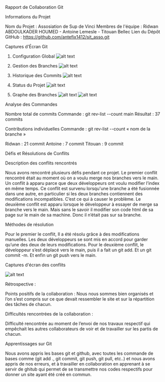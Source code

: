 Rapport de Collaboration Git

Informations du Projet

Nom du Projet : Assosiation de Sup de Vinci
Membres de l'équipe : Ridwan ABDOULKADER HOUMED - Antoine Lemesle - Titouan Bellec
Lien du Dépôt GitHub : https://github.com/antefix1412/sit_asso.git

Captures d'Écran Git

1. Configuration Global
![alt text](/img/config.png)

2. Gestion des Branches
![alt text](/img/gestionbranches1.png)

3. Historique des Commits
![alt text](/img/commits.png)

4. Status du Projet
![alt text](/img/status.png)

5. Graphe des Branches
![alt text](/img/graphebranches.png)
![alt text](/img/graphebranches2.png)


Analyse des Commandes

Nombre total de commits
Commande : git rev-list --count main
Résultat : 37 commits 

Contributions individuelles
Commande : git rev-list --count « nom de la branche »

Ridwan : 21 commit
Antoine : 7 commit
Titouan : 9 commit

Défis et Résolutions de Conflits

Description des conflits rencontrés

Nous avons rencontré plusieurs défis pendant ce projet. 
Le premier conflit rencontré était au moment où on a voulu merge nos branches vers le main. Un conflit à apparu parce que deux développeurs ont voulu modifier l’index en même temps.  Ce conflit est survenu lorsqu'une branche a été fusionnée dans une autre, en particulier si les deux branches contiennent des modifications incompatibles. C’est ce qui à causer le problème. 
Le deuxième conflit est apparu lorsque le développeur à essayer de merge sa branche vers le main. Mais sans le savoir il modifier son code html de sa page sur le main de sa machine. Donc il n’était pas sur sa branche. 

Méthodes de résolution

Pour le premier le conflit, Il a été résolu grâce à des modifications manuelles. Les deux développeurs se sont mis en accord pour garder qu’une des deux de leurs modifications. 
Pour le deuxième conflit, le développeur s’est déplacé vers le main, puis il a fait un git add. Et un git commit -m. Et enfin un git push vers le main. 


Captures d'écran des conflits

![alt text](/img/conflit.png)


Rétrospective :

Points positifs de la collaboration :
Nous nous sommes bien organisés et l’on s’est compris sur ce que devait ressembler le site et sur la répartition des tâches de chacun.

Difficultés rencontrées de la collaboration :

Difficulté rencontrée au moment de l’envoi de nos travaux respectif qui empêchait les autres collaborateurs de voir et de travailler sur les partis de chacun.

Apprentissages sur Git

Nous avons appris les bases git et github, avec toutes les commande de bases comme (git add ., git commit, git push, git pull, etc..) et nous avons appris de nos erreurs, et à travailler en collaboration en apprenant à se servir de ghitub qui permet de se transmettre nos codes respectifs pour donner un site ayant été créé en commun.
